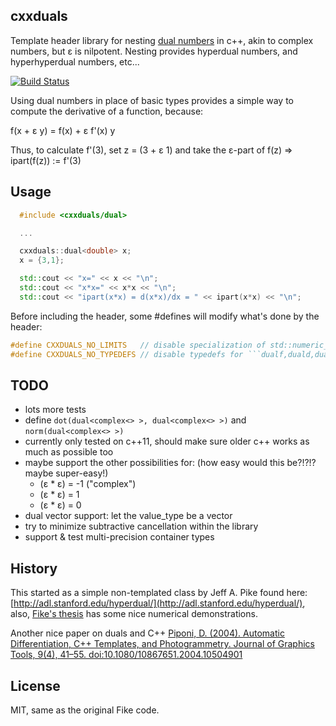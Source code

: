 ## cxxduals
Template header library for nesting [dual numbers](http://en.wikipedia.org/wiki/Dual_number) in c++, akin to complex numbers, but &epsilon; is nilpotent.  Nesting provides hyperdual numbers, and hyperhyperdual numbers, etc...

[![Build Status](https://api.travis-ci.org/tesch1/cxxduals.svg?branch=master)](http://travis-ci.org/tesch1/cxxduals)

Using dual numbers in place of basic types provides a simple way to compute the derivative of a function, because:

f(x + &epsilon; y) = f(x) + &epsilon; f'(x) y

Thus, to calculate f'(3), set z = (3 + &epsilon; 1) and take the &epsilon;-part of f(z) => ipart(f(z)) := f'(3)

## Usage

```cpp
  #include <cxxduals/dual>

  ...

  cxxduals::dual<double> x;
  x = {3,1};

  std::cout << "x=" << x << "\n";
  std::cout << "x*x=" << x*x << "\n";
  std::cout << "ipart(x*x) = d(x*x)/dx = " << ipart(x*x) << "\n";
```

Before including the header, some #defines will modify what's done by the header:
```cpp
#define CXXDUALS_NO_LIMITS   // disable specialization of std::numeric_limits<> for the ```dualf,duald...``` types
#define CXXDUALS_NO_TYPEDEFS // disable typedefs for ```dualf,duald,dualld,dualcf,dualcd,dualcld```
```

## TODO
- lots more tests
- define ```dot(dual<complex<> >, dual<complex<> >)``` and ```norm(dual<complex<> >)```
- currently only tested on c++11, should make sure older c++ works as much as possible too
- maybe support the other possibilities for: (how easy would this be?!?!? maybe super-easy!)
  - (&epsilon; * &epsilon;) = -1  ("complex")
  - (&epsilon; * &epsilon;) = 1
  - (&epsilon; * &epsilon;) = 0
- dual vector support: let the value_type be a vector
- try to minimize subtractive cancellation within the library
- support & test multi-precision container types

## History
This started as a simple non-templated class by Jeff A. Pike found here: 
[http://adl.stanford.edu/hyperdual/](http://adl.stanford.edu/hyperdual/), also, 
[Fike's thesis](http://purl.stanford.edu/jw107zn5044) has some nice numerical demonstrations.

Another nice paper on duals and C++ [Piponi, D. (2004). Automatic Differentiation, C++ Templates, and Photogrammetry. Journal of Graphics Tools, 9(4), 41–55. doi:10.1080/10867651.2004.10504901](http://citeseerx.ist.psu.edu/viewdoc/download?doi=10.1.1.89.7749&rep=rep1&type=pdf)

## License
MIT, same as the original Fike code.

